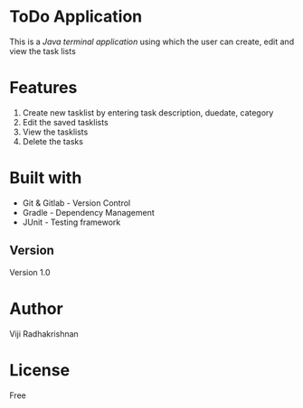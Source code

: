 # ToDo Application
This is a *Java terminal application* using which the user can create, edit and view the task lists 

# Features
1. Create new tasklist by entering task description, duedate, category
1. Edit the saved tasklists
1. View the tasklists
1. Delete the tasks

# Built with
- Git & Gitlab - Version Control
- Gradle - Dependency Management
- JUnit - Testing framework


## Version
Version 1.0

# Author
Viji Radhakrishnan 

# License 
Free


